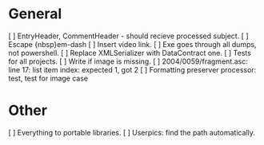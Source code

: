 # General

[ ] EntryHeader, CommentHeader - should recieve processed subject.
[ ] Escape <URL>{nbsp}em-dash
[ ] Insert video link.
[ ] Exe goes through all dumps, not powershell.
[ ] Replace XMLSerializer with DataContract one.
[ ] Tests for all projects.
[ ] Write if image is missing.
[ ] 2004/0059/fragment.asc: line 17: list item index: expected 1, got 2
[ ] Formatting preserver processor: test, test for image case

# Other

[ ] Everything to portable libraries.
[ ] Userpics: find the path automatically.